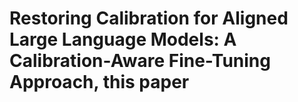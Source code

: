 # Restoring Calibration for Aligned Large Language Models: A Calibration-Aware Fine-Tuning Approach, this paper
